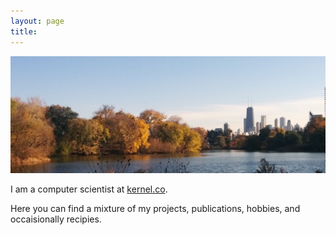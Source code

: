 ```yaml
---
layout: page
title: 
---
```


![](assets/img/chicago-teaser.jpg)

I am a computer scientist at [kernel.co](http://kernel.co).

Here you can find a mixture of my projects, publications, hobbies, and occaisionally recipies.